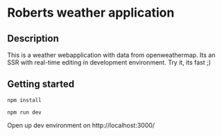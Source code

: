 # Roberts weather application

## Description

This is a weather webapplication with data from openweathermap. Its an SSR with real-time editing in development environment. Try it, its fast ;)

## Getting started

```
npm install
```

```
npm run dev
```

Open up dev environment on http://localhost:3000/
